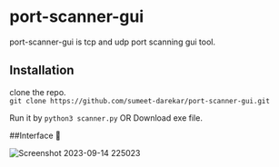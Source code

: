 # port-scanner-gui
port-scanner-gui is tcp and udp port scanning gui tool.

## Installation

clone the repo.  
`git clone https://github.com/sumeet-darekar/port-scanner-gui.git`  

Run it by
`python3 scanner.py` 
OR
Download exe file.

##Interface :cowboy_hat_face:

![Screenshot 2023-09-14 225023](https://github.com/sumeet-darekar/port-scanner-gui/assets/79735377/c618ed16-dc82-4a84-9d2e-f3acb1a363cb)
